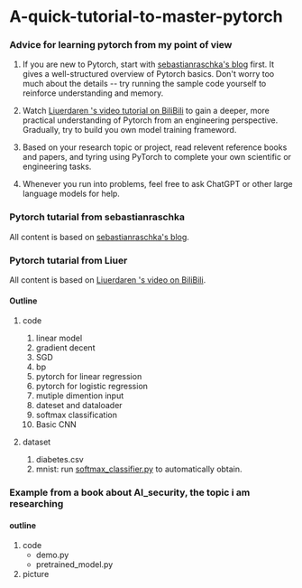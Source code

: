 # A-quick-tutorial-to-master-pytorch

### Advice for learning pytorch from my point of view
1. If you are new to Pytorch, start with [sebastianraschka's blog](https://sebastianraschka.com/teaching/pytorch-1h/) first. It gives a well-structured overview of Pytorch basics. Don't worry too much about the details -- try running the sample code yourself to reinforce understanding and memory.

2. Watch [Liuerdaren 's video tutorial on BiliBili](https://www.bilibili.com/video/BV1Y7411d7Ys?spm_id_from=333.788.videopod.episodes&vd_source=add97f0fa76c8802572cfe083bdc2765/) to gain a deeper, more practical understanding of Pytorch from an engineering perspective. Gradually, try to build you own model training frameword.

3. Based on your research topic or project, read relevent reference books and papers, and tyring using PyTorch to complete your own scientific or engineering tasks.

4. Whenever you run into problems, feel free to ask ChatGPT or other large language models for help.

### Pytorch tutarial from sebastianraschka
All content is based on [sebastianraschka's blog](https://sebastianraschka.com/teaching/pytorch-1h/).

### Pytorch tutarial from Liuer
All content is based on [Liuerdaren 's video on BiliBili](https://www.bilibili.com/video/BV1Y7411d7Ys?spm_id_from=333.788.videopod.episodes&vd_source=add97f0fa76c8802572cfe083bdc2765/).

#### Outline
1. code
    1. linear model
    2. gradient decent
    3. SGD
    4. bp
    5. pytorch for linear regression
    6. pytorch for logistic regression
    7. mutiple dimention input
    8. dateset and dataloader
    9. softmax classification
    10. Basic CNN

2. dataset
    1. diabetes.csv
    2. mnist: run [softmax_classifier.py](pytorch_tutorial_from_Liuer/code/softmax_classifer.py) to automatically obtain.
      
    
### Example from a book about AI_security, the topic i am researching

#### outline
1. code
    - demo.py 
    - pretrained_model.py
2. picture